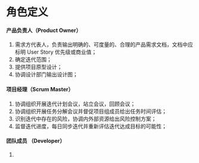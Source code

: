 # 角色定义

#### 产品负责人（Product Owner）

1. 需求方代表人，负责输出明确的、可度量的、合理的产品需求文档，文档中应标明 User Story 优先级或商业值；
2. 确定迭代范围；
3. 提供项目原型设计；
4. 协调设计部门输出设计图；

#### 项目经理（Scrum Master）

1. 协调组织开展迭代计划会议，站立会议，回顾会议；
2. 协调组织开展任务分解会议并督促项目组成员给出任务时间评估；
3. 识别迭代中存在的风险，协调内外部资源给出风险控制方案；
4. 监督迭代进度，每日同步迭代并重新评估迭代达成目标的可能性；

#### 团队成员 （Developer）

1. 


